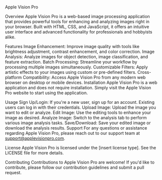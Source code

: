Apple Vision Pro

Overview
Apple Vision Pro is a web-based image processing application that provides powerful tools for enhancing and analyzing images right in your browser. Built with HTML, CSS, and JavaScript, it offers an intuitive user interface and advanced functionality for professionals and hobbyists alike.

Features
Image Enhancement: Improve image quality with tools like brightness adjustment, contrast enhancement, and color correction.
Image Analysis: Analyze images for object detection, image classification, and feature extraction.
Batch Processing: Streamline your workflow by processing multiple images simultaneously.
Customizable Filters: Apply artistic effects to your images using custom or pre-defined filters.
Cross-platform Compatibility: Access Apple Vision Pro from any modern web browser on desktop or mobile devices.
Installation
Apple Vision Pro is a web application and does not require installation. Simply visit the Apple Vision Pro website to start using the application.

Usage
Sign Up/Login: If you're a new user, sign up for an account. Existing users can log in with their credentials.
Upload Image: Upload the image you want to edit or analyze.
Edit Image: Use the editing tools to enhance your image as desired.
Analyze Image: Switch to the analysis tab to perform various image analysis tasks.
Save/Download: Save your edited image or download the analysis results.
Support
For any questions or assistance regarding Apple Vision Pro, please reach out to our support team at support@applevisionpro.com.

License
Apple Vision Pro is licensed under the [insert license type]. See the LICENSE file for more details.

Contributing
Contributions to Apple Vision Pro are welcome! If you'd like to contribute, please follow our contribution guidelines and submit a pull request.
